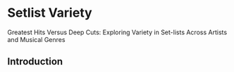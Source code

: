 # Setlist Variety

Greatest Hits Versus Deep Cuts: Exploring Variety in Set-lists Across Artists and Musical Genres

## Introduction
